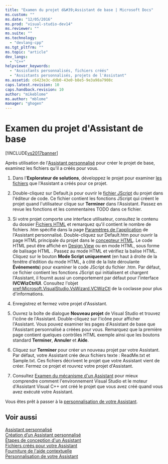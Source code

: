 ```yaml
---
title: "Examen du projet d&#39;Assistant de base | Microsoft Docs"
ms.custom: ""
ms.date: "12/05/2016"
ms.prod: "visual-studio-dev14"
ms.reviewer: ""
ms.suite: ""
ms.technology: 
  - "devlang-cpp"
ms.tgt_pltfrm: ""
ms.topic: "article"
dev_langs: 
  - "C++"
helpviewer_keywords: 
  - "Assistants personnalisés, fichiers créés"
  - "Assistants personnalisés, projets de l'Assistant"
ms.assetid: c6423e3c-ddb0-43e0-b8e5-9e3a98a7908c
caps.latest.revision: 10
caps.handback.revision: 10
author: "mikeblome"
ms.author: "mblome"
manager: "ghogen"
---
```

# Examen du projet d&#39;Assistant de base
[!INCLUDE[vs2017banner](../assembler/inline/includes/vs2017banner.md)]

Après utilisation de l'[Assistant personnalisé](../ide/creating-a-custom-wizard.md) pour créer le projet de base, examinez les fichiers qu'il a créés pour vous.  
  
1.  Dans l'**Explorateur de solutions**, développez le projet pour examiner [les fichiers](../ide/files-created-for-your-wizard.md) que l'Assistant a créés pour ce projet.  
  
2.  Double\-cliquez sur Default.js pour ouvrir le [fichier JScript](../ide/jscript-file.md) du projet dans l'éditeur de code.  Ce fichier contient les fonctions JScript qui créent le projet quand l'utilisateur clique sur **Terminer** dans l'Assistant.  Passez en revue les fonctions et les commentaires TODO dans ce fichier.  
  
3.  Si votre projet comporte une interface utilisateur, consultez le contenu du dossier [Fichiers HTML](../ide/html-files.md) et remarquez qu'il contient le nombre de fichiers .htm spécifié dans la page [Paramètres de l'application](../ide/application-settings-custom-wizard.md) de l'Assistant personnalisé.  Double\-cliquez sur Default.htm pour ouvrir la page HTML principale du projet dans le [concepteur HTML](../Topic/HTML%20Designer.md).  Le code HTML peut être affiché en [Design View](../Topic/Design%20View1.md) ou en mode HTML, sous forme de balisage HTML [](http://msdn.microsoft.com/fr-fr/7bb90672-b36a-4cf9-9bbc-677c9b956318).  Passez au mode HTML et vérifiez la balise HTML.  Cliquez sur le bouton **Mode Script uniquement** \(en haut à droite de la fenêtre d'édition du mode HTML, à côté de la liste déroulante **Événements**\) pour examiner le code JScript du fichier .htm.  Par défaut, ce fichier contient les fonctions JScript qui initialisent et chargent l'Assistant, il fournit aussi un comportement par défaut pour l'interface **IVCWizCtrlUI**.  Consultez l'objet <xref:Microsoft.VisualStudio.VsWizard.VCWizCtl> de la coclasse pour plus d'informations.  
  
4.  Enregistrez et fermez votre projet d'Assistant.  
  
5.  Ouvrez la boîte de dialogue **Nouveau projet** de Visual Studio et trouvez l'icône de l'Assistant.  Double\-cliquez sur l'icône pour afficher l'Assistant.  Vous pouvez examiner les pages d'Assistant de base que l'Assistant personnalisé a créées pour vous.  Remarquez que la première page contient quelques contrôles HTML exemple ainsi que les boutons standard **Terminer**, **Annuler** et **Aide**.  
  
6.  Cliquez sur **Terminer** pour créer un nouveau projet par votre Assistant.  Par défaut, votre Assistant crée deux fichiers texte : ReadMe.txt et Sample.txt.  Ces fichiers décrivent le projet que votre Assistant vient de créer.  Fermez ce projet et rouvrez votre projet d'Assistant.  
  
7.  Consultez [Examen du mécanisme d'un Assistant](../ide/examining-the-mechanics-of-a-wizard.md) pour mieux comprendre comment l'environnement Visual Studio et le moteur d'Assistant Visual C\+\+ ont créé le projet que vous avez créé quand vous avez exécuté votre Assistant.  
  
 Vous êtes prêt à passer à la [personnalisation de votre Assistant](../ide/customizing-your-wizard.md).  
  
## Voir aussi  
 [Assistant personnalisé](../ide/custom-wizard.md)   
 [Création d’un Assistant personnalisé](../ide/creating-a-custom-wizard.md)   
 [Étapes de conception d'un Assistant](../ide/steps-to-designing-a-wizard.md)   
 [Fichiers créés pour votre Assistant](../ide/files-created-for-your-wizard.md)   
 [Fourniture de l'aide contextuelle](../ide/providing-context-sensitive-help.md)   
 [Personnalisation de votre Assistant](../ide/customizing-your-wizard.md)
